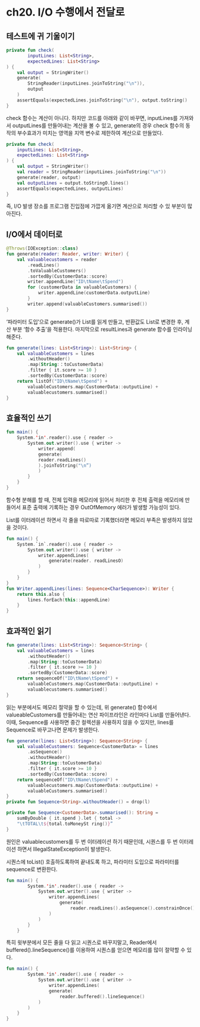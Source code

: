 # ch20. I/O 수행에서 전달로

## 테스트에 귀 기울이기

```kotlin
private fun check(
		inputLines: List<String>,
		expectedLines: List<String>
) {
	val output = StringWriter()
	generate(
		StringReader(inputLines.joinToString("\n")),
		output
	)
	assertEquals(expectedLines.joinToString("\n"), output.toString()
}
```

check 함수는 계산이 아니다. 하지만 코드를 아래와 같이 바꾸면, inputLines를 가져와서 outputLines를 만들어내는 계산을 볼 수  있고, generate의 경우 check 함수의 동작의 부수효과가 미치는 영역을 지역 변수로 제한하여 계산으로 만들었다.

```kotlin
private fun check(
	inputLines: List<String>,
	expectedLines: List<String>
) {
	val output = StringWriter()
	val reader = StringReader(inputLines.joinToString("\n"))
	generate(reader, output)
	val outputLines = output.toStringO.lines()
	assertEquals(expectedLines, outputLines)
}
```

즉, I/O 발생 장소를 프로그램 진입점에 가깝게 옮기면 계산으로 처리할 수 있 부분이 많아진다.

## I/O에서 데이터로

```kotlin
@Throws(IOException::class)
fun generate(reader: Reader, writer: Writer) {
	val valuablecustomers = reader
		.readLines()
		.toValuableCustomers()
		.sortedBy(CustomerData::score)
		writer.appendLine("ID\tName\tSpend")
		for (customerData in valuableCustomers) {
			writer.appendLine(customerData.outputLine)
		}
		writer.append(valuableCustomers.summarised())
}
```

‘파라미터 도입’으로 generate()가 List를 읽게 만들고, 반환값도 List로 변경한 후, 계산 부분 ‘함수 추출’을 적용한다. 마지막으로 resultLines과 generate 함수를 인라이닝해준다.

```kotlin
fun generate(lines: List<String>): List<String> {
	val valuableCustomers = lines
		.withoutHeader()
		.map(String:：toCustomerData)
		.filter { it.score >= 10 }
		.sortedBy(CustomerData::score)
	return listOf("ID\tName\tSpend") +
		valuableCustomers.map(CustomerData::outputLine) +
		valuablecustomers.summarised()
}
```

## 효율적인 쓰기

```kotlin
fun main() {
	System.'in'.reader().use { reader ->
		System.out.writer().use { writer ->
			writer.append(
			generate(
			reader.readLines()
			).joinToString("\n”)
			)
		}
	}
}
```

함수형 분해를 할 때, 전체 입력을 메모리에 읽어서 처리한 후 전체 출력을 메모리에 만들어서 표준 출력에 기록하는 경우 OutOfMemory 에러가 발생할 가능성이 있다.

List를 이터레이션 하면서 각 줄을 따로따로 기록했더라면 메모리 부족은 발생하지 않았을 것이다. 

```kotlin
fun main() {
	System.`in`.reader().use { reader ->
		System.out.writer().use { writer ->
			writer.appendLines(
				generate(reader. readLinesO)
			)
		}
	}
}
fun Writer.appendLines(lines: Sequence<CharSequence>): Writer {
	return this.also {
		lines.forEach(this::appendLine)
	}
}
```

## 효과적인 읽기

```kotlin
fun generate(lines: List<String>): Sequence<String> {
	val valuableCustomers = lines
		.withoutHeader()
		.map(String::toCustomerData)
		.filter { it.score >= 10 }
		.sortedBy(CustomerData::score)
	return sequenceOf("ID\tName\tSpend") +
		valuableCustomers.map(CustomerData::outputLine) +
		valuablecustomers.summarised()
}

```

읽는 부분에서도 메모리 절약을 할 수 있는데, 위 generate() 함수에서 valueableCustomers를 만들어내는 연산 파이프라인은 라인마다 List를 만들어낸다. 이때, Sequence를 사용하면 중간 컬렉션을 사용하지 않을 수 있지만, lines를 Sequence로 바꾸고나면 문제가 발생한다.

```kotlin
fun generate(lines: List<String>): Sequence<String> {
	val valuableCustomers: Sequence<CustomerData> = lines
		.asSequence()
		.withoutHeader()
		.map(String::toCustomerData)
		.filter { it.score >= 10 }
		.sortedBy(CustomerData::score)
	return sequenceOf("ID\tName\tSpend") +
		valuablecustomers.map(CustomerData::outputLine) +
		valuableCustomers.summarised()
}
private fun Sequence<String>.withoutHeader() = drop(l)

private fun Sequence<CustomerData>.summarised(): String =
	sumByDouble { it.spend }.let { total ->
	"\tTOTAL\t${total.toMoneySt ring()}”
}
```

원인은 valuablecustomers를 두 번 이터레이션 하기 때문인데, 시퀀스를 두 번 이터레이션 하면서 IllegalStateException이 발생한다.

시퀀스에 toList() 호출하도록하여 끝내도록 하고, 파라미터 도입으로 파라미터를 sequence로 변환한다.

```kotlin
fun main() {
		System.'in'.reader().use { reader ->
			System.out.writer().use { writer ->
				writer.appendLines(
					generate(
						reader.readLines().asSequence().constrainOnce()
				)
			)
		}
	}
```

특히 윗부분에서 모든 줄을 다 읽고 시퀀스로 바꾸지말고, Reader에서 buffered().lineSequence()를 이용하여 시퀀스를 얻으면 메모리를 많이 절약할 수 있다.

```kotlin
fun main() {
		System.'in'.reader().use { reader ->
			System.out.writer().use { writer ->
				writer.appendLines(
				generate(
					reader.buffered().lineSequence()
			)
		)
	}
}
```
